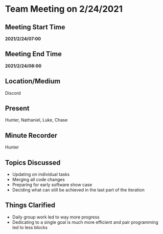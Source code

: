 # Team Meeting on 2/24/2021

## Meeting Start Time

**2021/2/24/07:00**

## Meeting End Time

**2021/2/24/08:00**

## Location/Medium

Discord

## Present

Hunter,
Nathaniel,
Luke,
Chase


## Minute Recorder

Hunter

## Topics Discussed

-   Updating on individual tasks 
-   Merging all code changes
-   Preparing for early software show case
-   Deciding what can still be achieved in the last part of the iteration

## Things Clarified

-   Daily group work led to way more progress
-   Dedicating to a single goal is much more efficient and pair programming led to less blocks

